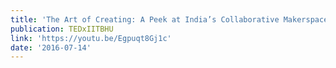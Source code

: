 ```yaml
---
title: 'The Art of Creating: A Peek at India’s Collaborative Makerspace'
publication: TEDxIITBHU
link: 'https://youtu.be/Egpuqt8Gj1c'
date: '2016-07-14'
---
```


